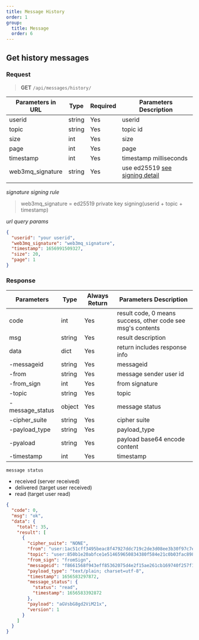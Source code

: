 ```yaml
---
title: Message History
order: 1
group:
  title: Message
  order: 6
---
```


## Get history messages

### Request

> **GET** `/api/messages/history/`

| Parameters in URL | Type   | Required | Parameters Description                                                        |
| ----------------- | ------ | -------- | ----------------------------------------------------------------------------- |
| userid            | string | Yes      | userid |
| topic             | string | Yes      | topic id                                                                      |
| size              | int    | Yes      | size                                                                          |
| page              | int    | Yes      | page                                                                          |
| timestamp         | int    | Yes      | timestamp milliseconds                                                        |
| web3mq_signature  | string | Yes      | use ed25519 [see signing detail](/docs/Web3MQ-API/signature)                  |
|                   |

_signature signing rule_

> web3mq_signature = ed25519 private key signing(userid + topic + timestamp)

_url query params_

```json
{
  "userid": "your userid",
  "web3mq_signature": "web3mq_signature",
  "timestamp": 1656991509327,
  "size": 20,
  "page": 1
}
```

### Response

| Parameters      | Type   | Always Return | Parameters Description                                      |
| --------------- | ------ | ------------- | ----------------------------------------------------------- |
| code            | int    | Yes           | result code, 0 means success, other code see msg's contents |
| msg             | string | Yes           | result description                                          |
| data            | dict   | Yes           | return includes response info                               |
| -messageid      | string | Yes           | messageid                                                   |
| -from           | string | Yes           | message sender user id                                      |
| -from_sign      | int    | Yes           | from signature                                              |
| -topic          | string | Yes           | topic                                                       |
| -message_status | object | Yes           | message status                                              |
| -cipher_suite   | string | Yes           | cipher suite                  |
| -payload_type   | string | Yes           | payload_type                    |
| -pyaload        | string | Yes           | payload base64 encode content                               |
| -timestamp      | int    | Yes           | timestamp                                                   |

`message status`

- received (server received)
- delivered (target user received)
- read (target user read)

```json
{
  "code": 0,
  "msg": "ok",
  "data": {
    "total": 35,
    "result": [
      {
        "cipher_suite": "NONE",
        "from": "user:1ac51cff3495beac8f47927ddc719c2de3d08ee3b30f97c7ecd27b77",
        "topic": "user:850b1e20abfce1e514659650834380f584e21c0b03fac89847fa86c6",
        "from_sign": "fromSign",
        "messageid": "f8661568f943eff85362075d4e2f15ae261cb169740f257f1a743cdc",
        "payload_type": "text/plain; charset=utf-8",
        "timestamp": 1656583297872,
        "message_status": {
          "status": "read",
          "timestamp": 1656583392872
        },
        "payload": "aGVsbG8gd2ViM21x",
        "version": 1
      }
    ]
  }
}
```
